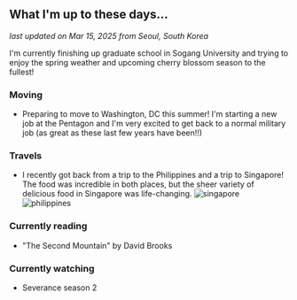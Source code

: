 ## What I'm up to these days...

*last updated on Mar 15, 2025 from Seoul, South Korea*


I'm currently finishing up graduate school in Sogang University and trying to enjoy the spring weather and upcoming cherry blossom season to the fullest!

### Moving
- Preparing to move to Washington, DC this summer! I'm starting a new job at the Pentagon and I'm very excited to get back to a normal military job (as great as these last few years have been!!)

### Travels
- I recently got back from a trip to the Philippines and a trip to Singapore! The food was incredible in both places, but the sheer variety of delicious food in Singapore was life-changing. 
![singapore](/docs/singapore.jpeg)
![philippines](/docs/philippines.jpeg)

### Currently reading 
- "The Second Mountain" by David Brooks

### Currently watching 
- Severance season 2